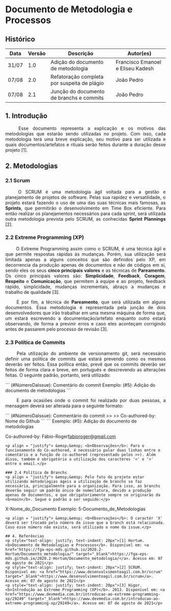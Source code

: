 # Documento de Metodologia e Processos

## Histórico
|Data|Versão|Descrição|Autor(es)
|--|--|--|--|
|31/07|1.0|Adição do documento de metodologia|Francisco Emanoel e Eliseu Kadesh|  
|07/08|2.0|Refatoração completa por suspeita de plágio|João Pedro|
|07/08|2.1|Junção do documento de branchs e commits|João Pedro|

## 1. Introdução
<p align = "justify"> &emsp;&emsp; Esse documento representa a explicação e os motivos das metodologias que estarão sendo utilizadas no projeto. Com isso, cada metodologia terá uma breve explicação, seu motivo para ser utilizada e quais documentos/artefatos e rituais serão feitos durante a duração desse projeto [1].</p>

## 2. Metodologias
### 2.1 Scrum
<p align = "justify"> &emsp;&emsp; O SCRUM é uma metodologia ágil voltada para a gestão e planejamento de projetos de software. Pelas sua rapidez e versatilidade, o projeto estará fazendo o uso de uma das suas técnicas mais famosas, as <b>Sprints</b>, que permitirão o desenvolvimento em Time Box eficiente. Para então realizar os planejamentos necessários para cada sprint, será utilizada outra metodologia prevista pelo SCRUM, as conhecidas <b>Sprint Plannings</b> [2].</p>

### 2.2 Extreme Programming (XP)
<p align = "justify"> &emsp;&emsp; O Extreme Programming assim como o SCRUM, é uma técnica ágil e que permite respostas rápidas às mudanças. Porém, sua utilização será limitada apenas a alguns conceitos que são definidos pelo XP, em decorrencia da produção apenas de documentos e não de códigos em sí, sendo eles os seus <b>cinco principais valores</b> e as técnicas de <b>Pareamento</b>. Os cinco principais valores são: <b>Simplicidade</b>, <b>Feedback</b>, <b>Coragem</b>, <b>Respeito</b> e <b>Comunicação</b>, que permitem à equipe e ao projeto, feedback rápido, simplicidade, mudanças incrementais, abraço a mudanças e trabalho de qualidade [3].</p>

<p align = "justify"> &emsp;&emsp; E por fim, a técnica de <b>Pareamento</b>, que será utilizada em alguns documentos. Essa metodologia é representada pela junção de dois desenvolvedores que irão trabalhar em uma mesma máquina de forma que, um estará escrevendo a documentação/artefato enquanto outro estará observando, de forma a previnir erros e caso eles aconteçam corrigindo antes de passarem pelo processo de revisão [3].</p>

### 2.3 Política de Commits
<p align = "justify"> &emsp;&emsp; Pela utilização do ambiente de versionamento git, será necessário definir uma política de commits que estará prevendo como os mesmos deverão ser feitos. Essa política então, prevê que os commits deverão ser feitos de forma clara e breve, em português e descrevendo as alterações feitas. O seguinte padrão, portanto, será utilizado:</p>
```
(#NúmeroDaIssue): Comentário do commit
Exemplo: (#5): Adição do documento de metodologias
```

<p align = "justify"> &emsp;&emsp; E para ocasiões onde o commit foi realizado por duas pessoas, a mensagem deverá ser alterada para o seguinte formato:</p>
```
(#NúmeroDaIssue): Commentário do commit
>>
>>
Co-authored-by: Nome do Github <Email utilizado no Github>
```
```
Exemplo: (#5): Adição do documento de metodologias


Co-authored-by: Fábio-Roger<fabioroger@gmail.com>
```
<p align = "justify"> &emsp;&emsp; <b>Observações</b>: Para o funcionamento do Co-authored, é necessário pular duas linhas entre o comentário e a função de co-authored (representado pelos >>). Além disso, também é obrigatório a utilização dos caractéres '<' e '>' entre o email.</p>

### 2.4 Política de Branchs
<p align = "justify"> &emsp;&emsp; Pelo fato do projeto estar utilizando metodologias ágeis a utilização de branchs se faz necessária, principalmente para a organização. Para isso, as branchs deverão seguir um padrão único de nomeclatura, devido a produção apenas de documentos, e que obrigatoriamente sempre se originarão da <b>main</b>. Segue o padrão a ser seguido:</p>
```
X-Nome_do_Documento
Exemplo: 5-Documento_de_Metodologias
```
<p align = "justify"> &emsp;&emsp; <b>Observações</b>: O caractér 'X' deverá ser trocado pelo número da issue que a branch está relacionada. Caso esse número não exista, será utilizado o nome da issue.</p>

## 4. Referências
<p style="text-align: justify; text-indent: 20px">[1] Hortum. <b>Documento de Metodologias e Processos</b>. Disponível em: <a href="https://fga-eps-mds.github.io/2020.2-Hortum/Documento_metodologia/" target="_blank">https://fga-eps-mds.github.io/2020.2-Hortum/Documento_metodologia/</a>. Acesso em: 07 de agosto de 2021</p>
<p style="text-align: justify; text-indent: 20px">[2] SCRUM. Disponível em: <a href="https://www.desenvolvimentoagil.com.br/scrum" target="_blank">https://www.desenvolvimentoagil.com.br/scrum</a>. Acesso em: 07 de agosto de 2021</p>
<p style="text-align: justify; text-indent: 20px">[3] Higor. <b>Introdução ao Extreme Programming (XP)</b>. 2013. Disponível em: <a href="https://www.devmedia.com.br/introducao-ao-extreme-programming-xp/29249" target="_blank">https://www.devmedia.com.br/introducao-ao-extreme-programming-xp/29249</a>. Acesso em: 07 de agosto de 2021</p>